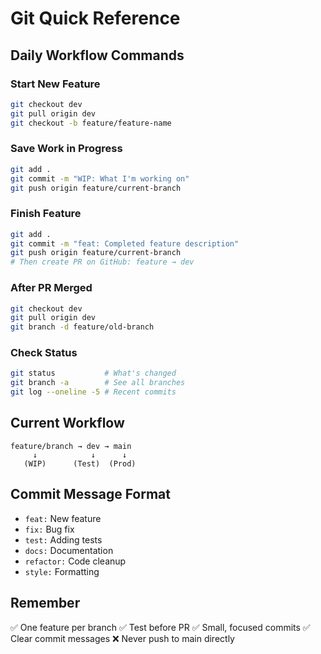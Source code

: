# Git Quick Reference

## Daily Workflow Commands

### Start New Feature
```bash
git checkout dev
git pull origin dev
git checkout -b feature/feature-name
```

### Save Work in Progress
```bash
git add .
git commit -m "WIP: What I'm working on"
git push origin feature/current-branch
```

### Finish Feature
```bash
git add .
git commit -m "feat: Completed feature description"
git push origin feature/current-branch
# Then create PR on GitHub: feature → dev
```

### After PR Merged
```bash
git checkout dev
git pull origin dev
git branch -d feature/old-branch
```

### Check Status
```bash
git status           # What's changed
git branch -a        # See all branches
git log --oneline -5 # Recent commits
```

## Current Workflow

```
feature/branch → dev → main
     ↓            ↓      ↓
   (WIP)      (Test)  (Prod)
```

## Commit Message Format

- `feat:` New feature
- `fix:` Bug fix  
- `test:` Adding tests
- `docs:` Documentation
- `refactor:` Code cleanup
- `style:` Formatting

## Remember

✅ One feature per branch
✅ Test before PR
✅ Small, focused commits
✅ Clear commit messages
❌ Never push to main directly 